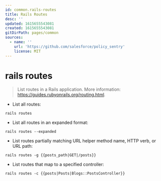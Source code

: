 ```yaml
---
id: common.rails-routes
title: Rails Routes
desc: ''
updated: 1615655543081
created: 1615655543081
gitDirPath: pages/common
sources:
  - name: ''
    url: 'https://github.com/salesforce/policy_sentry'
    license: MIT
---
```

# rails routes

> List routes in a Rails application.
> More information: <https://guides.rubyonrails.org/routing.html>.

- List all routes:

`rails routes`

- List all routes in an expanded format:

`rails routes --expanded`

- List routes partially matching URL helper method name, HTTP verb, or URL path:

`rails routes -g {{posts_path|GET|/posts}}`

- List routes that map to a specified controller:

`rails routes -c {{posts|Posts|Blogs::PostsController}}`

